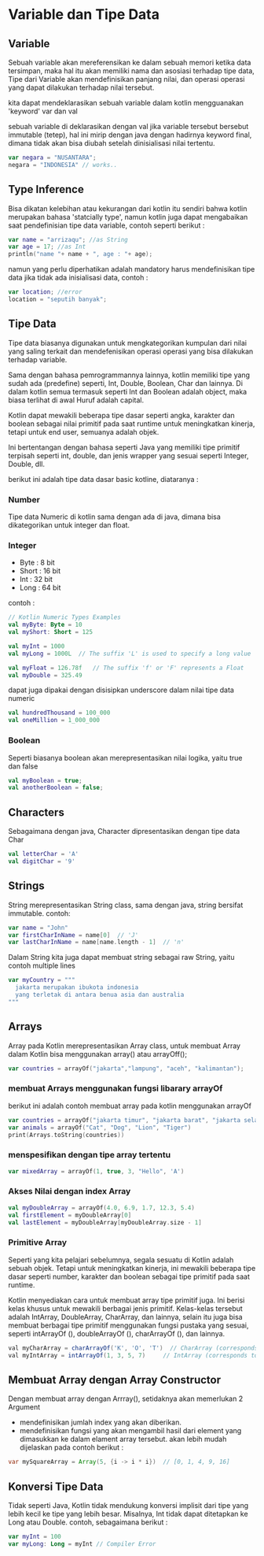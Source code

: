 # Variable dan Tipe Data
## Variable
Sebuah variable akan mereferensikan ke dalam sebuah memori ketika data tersimpan, maka hal itu akan memiliki nama dan asosiasi terhadap tipe data, Tipe dari Variable akan mendefinisikan panjang nilai, dan operasi operasi yang dapat dilakukan terhadap nilai tersebut.

kita dapat mendeklarasikan sebuah variable dalam kotlin mengguanakan 'keyword' var dan val 

sebuah variable di deklarasikan dengan val jika variable tersebut bersebut immutable (tetep), hal ini mirip dengan java dengan hadirnya keyword final, dimana tidak akan bisa diubah setelah dinisialisasi nilai tertentu.
```kotlin
var negara = "NUSANTARA";
negara = "INDONESIA" // works.. 
```

## Type Inference
Bisa dikatan kelebihan atau kekurangan dari kotlin itu sendiri bahwa kotlin merupakan bahasa 'statcially type', namun kotlin juga dapat mengabaikan saat pendefinisian tipe data variable, contoh seperti berikut : 
```kotlin
var name = "arrizaqu"; //as String
var age = 17; //as Int
println("name "+ name + ", age : "+ age);
```

namun yang perlu diperhatikan adalah mandatory harus mendefinisikan tipe data jika tidak ada inisialisasi data, contoh : 
```kotlin
var location; //error
location = "seputih banyak";
```
## Tipe Data
Tipe data biasanya digunakan untuk mengkategorikan kumpulan dari nilai yang saling terkait dan mendefenisikan operasi operasi yang bisa dilakukan terhadap variable.

Sama dengan bahasa pemrogrammannya lainnya, kotlin memiliki tipe yang sudah ada (predefine) seperti, Int, Double, Boolean, Char dan lainnya. Di dalam kotlin semua termasuk seperti Int dan Boolean adalah object, maka biasa terlihat di awal Huruf adalah capital.

Kotlin dapat mewakili beberapa tipe dasar seperti angka, karakter dan boolean sebagai nilai primitif pada saat runtime untuk meningkatkan kinerja, tetapi untuk end user, semuanya adalah objek.

Ini bertentangan dengan bahasa seperti Java yang memiliki tipe primitif terpisah seperti int, double, dan jenis wrapper yang sesuai seperti Integer, Double, dll.

berikut ini adalah tipe data dasar basic kotline, diataranya : 

### Number
Tipe data Numeric di kotlin sama dengan ada di java, dimana bisa dikategorikan untuk integer dan float.

### Integer
- Byte : 8 bit
- Short : 16 bit
- Int : 32 bit
- Long : 64 bit

contoh : 
```kotlin
// Kotlin Numeric Types Examples
val myByte: Byte = 10
val myShort: Short = 125

val myInt = 1000
val myLong = 1000L	// The suffix 'L' is used to specify a long value

val myFloat = 126.78f   // The suffix 'f' or 'F' represents a Float 
val myDouble = 325.49
```

dapat juga dipakai dengan disisipkan underscore dalam nilai tipe data numeric
```kotlin
val hundredThousand = 100_000
val oneMillion = 1_000_000
```
### Boolean
Seperti biasanya boolean akan merepresentasikan nilai logika, yaitu true dan false
```kotlin
val myBoolean = true;
val anotherBoolean = false;
```

## Characters
Sebagaimana dengan java, Character dipresentasikan dengan tipe data Char

```kotlin
val letterChar = 'A'
val digitChar = '9'
```

## Strings
String merepresentasikan String class, sama dengan java, string bersifat immutable.
contoh: 
```kotlin
var name = "John"
var firstCharInName = name[0]  // 'J'
var lastCharInName = name[name.length - 1]  // 'n'
```
Dalam String kita juga dapat membuat string sebagai raw String, yaitu contoh multiple lines 
```kotlin
var myCountry = """
  jakarta merupakan ibukota indonesia 
  yang terletak di antara benua asia dan australia
"""
```

## Arrays
Array pada Kotlin merepresentasikan Array class, untuk membuat Array dalam Kotlin bisa menggunakan array() atau arrayOff();
```kotlin
var countries = arrayOf("jakarta","lampung", "aceh", "kalimantan");
```

### membuat Arrays menggunakan fungsi libarary arrayOf
berikut ini adalah contoh membuat array pada kotlin menggunakan arrayOf
```kotlin
var countries = arrayOf("jakarta timur", "jakarta barat", "jakarta selatan", "jakarta timur");
var animals = arrayOf("Cat", "Dog", "Lion", "Tiger")
print(Arrays.toString(countries))
```

### menspesifikan dengan tipe array tertentu
```kotlin
var mixedArray = arrayOf(1, true, 3, "Hello", 'A')
```

### Akses Nilai dengan index Array
```kotlin
val myDoubleArray = arrayOf(4.0, 6.9, 1.7, 12.3, 5.4)
val firstElement = myDoubleArray[0]
val lastElement = myDoubleArray[myDoubleArray.size - 1]
```

### Primitive Array
Seperti yang kita pelajari sebelumnya, segala sesuatu di Kotlin adalah sebuah objek. Tetapi untuk meningkatkan kinerja, ini mewakili beberapa tipe dasar seperti number, karakter dan boolean sebagai tipe primitif pada saat runtime.

Kotlin menyediakan cara untuk membuat array tipe primitif juga. Ini berisi kelas khusus untuk mewakili berbagai jenis primitif. Kelas-kelas tersebut adalah IntArray, DoubleArray, CharArray, dan lainnya, selain itu juga bisa membuat berbagai tipe primitif menggunakan fungsi pustaka yang sesuai, seperti intArrayOf (), doubleArrayOf (), charArrayOf (), dan lainnya.

```java
val myCharArray = charArrayOf('K', 'O', 'T')  // CharArray (corresponds to Java 'char[]')
val myIntArray = intArrayOf(1, 3, 5, 7)		// IntArray (corresponds to Java 'int[]')
```

## Membuat Array dengan Array Constructor
Dengan membuat array dengan Arrray(), setidaknya akan memerlukan 2 Argument
* mendefinisikan jumlah index yang akan diberikan.
* mendefinisikan fungsi yang akan mengambil hasil dari element yang dimasukkan ke dalam elament array tersebut.
akan lebih mudah dijelaskan pada contoh berikut : 
```java
var mySquareArray = Array(5, {i -> i * i})	// [0, 1, 4, 9, 16]
```

## Konversi Tipe Data
Tidak seperti Java, Kotlin tidak mendukung konversi implisit dari tipe yang lebih kecil ke tipe yang lebih besar. Misalnya, Int tidak dapat ditetapkan ke Long atau Double. contoh, sebagaimana berikut : 
```kotlin
var myInt = 100
var myLong: Long = myInt // Compiler Error
```



